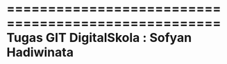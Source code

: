 ====================================================
Tugas GIT DigitalSkola : Sofyan Hadiwinata
====================================================